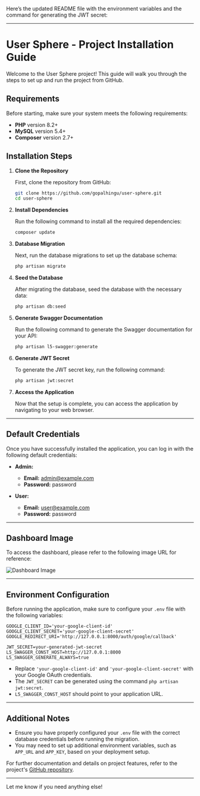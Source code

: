Here’s the updated README file with the environment variables and the command for generating the JWT secret:

---

# User Sphere - Project Installation Guide

Welcome to the User Sphere project! This guide will walk you through the steps to set up and run the project from GitHub.

## Requirements

Before starting, make sure your system meets the following requirements:

- **PHP** version 8.2+
- **MySQL** version 5.4+
- **Composer** version 2.7+

## Installation Steps

1. **Clone the Repository**

   First, clone the repository from GitHub:

   ```bash
   git clone https://github.com/gopalhingu/user-sphere.git
   cd user-sphere
   ```

2. **Install Dependencies**

   Run the following command to install all the required dependencies:

   ```bash
   composer update
   ```

3. **Database Migration**

   Next, run the database migrations to set up the database schema:

   ```bash
   php artisan migrate
   ```

4. **Seed the Database**

   After migrating the database, seed the database with the necessary data:

   ```bash
   php artisan db:seed
   ```

5. **Generate Swagger Documentation**

   Run the following command to generate the Swagger documentation for your API:

   ```bash
   php artisan l5-swagger:generate
   ```

6. **Generate JWT Secret**

   To generate the JWT secret key, run the following command:

   ```bash
   php artisan jwt:secret
   ```

7. **Access the Application**

   Now that the setup is complete, you can access the application by navigating to your web browser.

---

## Default Credentials

Once you have successfully installed the application, you can log in with the following default credentials:

- **Admin:**
  - **Email:** admin@example.com
  - **Password:** password

- **User:**
  - **Email:** user@example.com
  - **Password:** password

---

## Dashboard Image

To access the dashboard, please refer to the following image URL for reference:

![Dashboard Image](https://prnt.sc/gCNn4kVu6d_l)

---

## Environment Configuration

Before running the application, make sure to configure your `.env` file with the following variables:

```env
GOOGLE_CLIENT_ID='your-google-client-id'
GOOGLE_CLIENT_SECRET='your-google-client-secret'
GOOGLE_REDIRECT_URI='http://127.0.0.1:8000/auth/google/callback'

JWT_SECRET=your-generated-jwt-secret
L5_SWAGGER_CONST_HOST=http://127.0.0.1:8000
L5_SWAGGER_GENERATE_ALWAYS=true
```

- Replace `'your-google-client-id'` and `'your-google-client-secret'` with your Google OAuth credentials.
- The `JWT_SECRET` can be generated using the command `php artisan jwt:secret`.
- `L5_SWAGGER_CONST_HOST` should point to your application URL.

---

## Additional Notes

- Ensure you have properly configured your `.env` file with the correct database credentials before running the migration.
- You may need to set up additional environment variables, such as `APP_URL` and `APP_KEY`, based on your deployment setup.
  
For further documentation and details on project features, refer to the project's [GitHub repository](https://github.com/gopalhingu/user-sphere.git).

---

Let me know if you need anything else!
